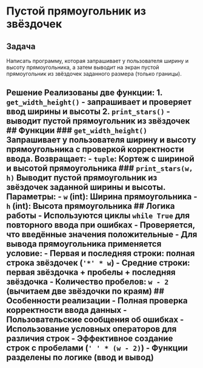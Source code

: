 # Пустой прямоугольник из звёздочек

## Задача

Написать программу, которая запрашивает у пользователя ширину и высоту прямоугольника, а затем выводит на экран пустой прямоугольник из звёздочек заданного размера (только границы).

## Решение Реализованы две функции: 1. `get_width_height()` - запрашивает и проверяет ввод ширины и высоты 2. `print_stars()` - выводит пустой прямоугольник из звёздочек ## Функции ### `get_width_height()` Запрашивает у пользователя ширину и высоту прямоугольника с проверкой корректности ввода. **Возвращает:** - `tuple`: Кортеж с шириной и высотой прямоугольника ### `print_stars(w, h)` Выводит пустой прямоугольник из звёздочек заданной ширины и высоты. **Параметры:** - `w` (int): Ширина прямоугольника - `h` (int): Высота прямоугольника ## Логика работы - Используются циклы `while True` для повторного ввода при ошибках - Проверяется, что введённые значения положительные - Для вывода прямоугольника применяется условие: - Первая и последняя строки: полная строка звёздочек (`'*' * w`) - Средние строки: первая звёздочка + пробелы + последняя звёздочка - Количество пробелов: `w - 2` (вычитаем две звёздочки по краям) ## Особенности реализации - Полная проверка корректности ввода данных - Пользовательские сообщения об ошибках - Использование условных операторов для различия строк - Эффективное создание строк с пробелами (`' ' * (w - 2)`) - Функции разделены по логике (ввод и вывод)

